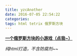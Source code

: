 ```yaml
---
title: yzcAnother
date: 2016-07-05 22:54:22
categories:
tags: html tetrix 俄罗斯方块
---
```

**<a href="http://yzc585.cn/Teris/">一个俄罗斯方块的小游戏（点我~）</a>**

_纯html打造，不含防腐剂~~_






